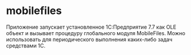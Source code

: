 # mobilefiles
Приложение запускает установленное 1С:Предприятие 7.7 как OLE объект и вызывает процедуру глобального модуля MobileFiles. 
Можно использовать для периодического выполнения каких-либо задач средствами 1С.
